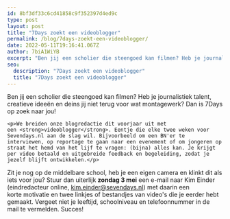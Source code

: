 ```yaml
---
id: 8bf3df33c6cd41858c9f352397d4ed9c
type: post
layout: post
title: "7Days zoekt een videoblogger"
permalink: /blog/7days-zoekt-een-videoblogger/
date: 2022-05-11T19:16:41.067Z
author: 7biA1WiYB
excerpt: "Ben jij een scholier die steengoed kan filmen? Heb je journalistiek talent, creatieve ideeën en deins jij niet terug voor wat montagewerk? Dan is 7Days op zoek naar jou!  "
seo:
  description: "7Days zoekt een videoblogger"
  title: "7Days zoekt een videoblogger"
---
```

Ben jij een scholier die steengoed kan filmen? Heb je journalistiek talent, creatieve ideeën en deins jij niet terug voor wat montagewerk? Dan is 7Days op zoek naar jou!  

    <p>We breiden onze blogredactie dit voorjaar uit met een <strong>videoblogger</strong>. Eentje die elke twee weken voor Sevendays.nl aan de slag wil. Bijvoorbeeld om een BN'er te interviewen, op reportage te gaan naar een evenement of om jongeren op straat het hemd van het lijf te vragen: (bijna) alles kan. Je krijgt per video betaald en uitgebreide feedback en begeleiding, zodat je jezelf blijft ontwikkelen.</p>
<p>Zit je nog op de middelbare school, heb je een eigen camera en klinkt dit als iets voor jou? Stuur dan uiterlijk <strong>zondag 3 mei</strong> een e-mail naar Kim Einder (eindredacteur online, <a href="mailto:kim.einder@sevendays.nl">kim.einder@sevendays.nl</a>) met daarin een korte motivatie en twee linkjes of bestandjes van video's die je eerder hebt gemaakt. Vergeet niet je leeftijd, schoolniveau en telefoonnummer in de mail te vermelden. Succes!</p>  
